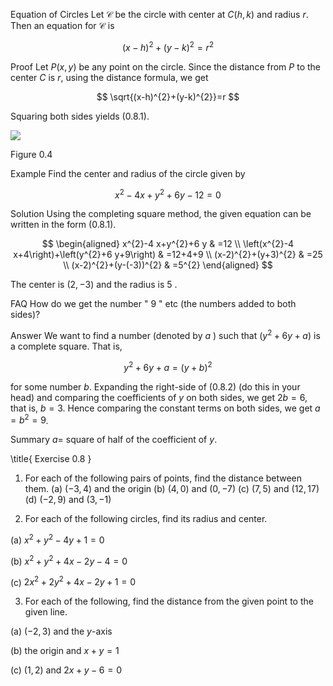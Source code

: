 Equation of Circles Let $\mathcal{C}$ be the circle with center at $C(h, k)$ and radius $r$. Then an equation for $\mathcal{C}$ is

$$
(x-h)^{2}+(y-k)^{2}=r^{2}
$$

Proof Let $P(x, y)$ be any point on the circle. Since the distance from $P$ to the center $C$ is $r$, using the distance formula, we get

$$
\sqrt{(x-h)^{2}+(y-k)^{2}}=r
$$

Squaring both sides yields $(0.8 .1)$.

![](https://cdn.mathpix.com/cropped/2023_03_05_a2da4fb3755bd529ee78g-1.jpg?height=408&width=508&top_left_y=453&top_left_x=1388)

Figure 0.4

Example Find the center and radius of the circle given by

$$
x^{2}-4 x+y^{2}+6 y-12=0
$$

Solution Using the completing square method, the given equation can be written in the form (0.8.1).

$$
\begin{aligned}
x^{2}-4 x+y^{2}+6 y & =12 \\
\left(x^{2}-4 x+4\right)+\left(y^{2}+6 y+9\right) & =12+4+9 \\
(x-2)^{2}+(y+3)^{2} & =25 \\
(x-2)^{2}+(y-(-3))^{2} & =5^{2}
\end{aligned}
$$

The center is $(2,-3)$ and the radius is 5 .

FAQ How do we get the number " 9 " etc (the numbers added to both sides)?

Answer We want to find a number (denoted by $a$ ) such that $\left(y^{2}+6 y+a\right)$ is a complete square. That is,

$$
y^{2}+6 y+a=(y+b)^{2}
$$

for some number $b$. Expanding the right-side of (0.8.2) (do this in your head) and comparing the coefficients of $y$ on both sides, we get $2 b=6$, that is, $b=3$. Hence comparing the constant terms on both sides, we get $a=b^{2}=9$.

Summary $a=$ square of half of the coefficient of $y$.

\title{
Exercise 0.8
}

1. For each of the following pairs of points, find the distance between them.
(a) $(-3,4)$ and the origin
(b) $(4,0)$ and $(0,-7)$
(c) $(7,5)$ and $(12,17)$
(d) $(-2,9)$ and $(3,-1)$

2. For each of the following circles, find its radius and center.

(a) $x^{2}+y^{2}-4 y+1=0$

(b) $x^{2}+y^{2}+4 x-2 y-4=0$

(c) $2 x^{2}+2 y^{2}+4 x-2 y+1=0$

3. For each of the following, find the distance from the given point to the given line.

(a) $(-2,3)$ and the $y$-axis

(b) the origin and $x+y=1$

(c) $(1,2)$ and $2 x+y-6=0$